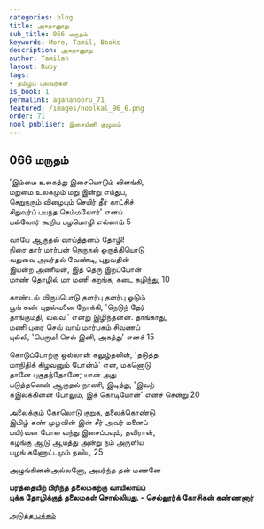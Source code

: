 ```yaml
---
categories: blog
title: அகநானூறு
sub_title: 066 மருதம்
keywords: More, Tamil, Books
description: அகநானூறு
author: Tamilan
layout: Ruby
tags:
- தமிழ்ப் புலவர்கள்
is_book: 1
permalink: agananooru_71
featured: /images/noolkal_96_6.png
order: 71
nool_publiser: இசையினி குழுமம்
---
```



## 066 மருதம்

'இம்மை உலகத்து இசையொடும் விளங்கி,  
மறுமை உலகமும் மறு இன்று எய்துப,  
செறுநரும் விழையும் செயிர் தீர் காட்சிச்  
சிறுவர்ப் பயந்த செம்மலோர்' எனப்  
பல்லோர் கூறிய பழமொழி எல்லாம் 5

வாயே ஆகுதல் வாய்த்தனம் தோழி!  
நிரை தார் மார்பன் நெருநல் ஒருத்தியொடு  
வதுவை அயர்தல் வேண்டி, புதுவதின்  
இயன்ற அணியன், இத் தெரு இறப்போன்  
மாண் தொழில் மா மணி கறங்க, கடை கழிந்து, 10

காண்டல் விருப்பொடு தளர்பு தளர்பு ஓடும்  
பூங் கண் புதல்வனை நோக்கி, 'நெடுந் தேர்  
தாங்குமதி, வலவ!' என்று இழிந்தனன். தாங்காது,  
மணி புரை செவ் வாய் மார்பகம் சிவணப்  
புல்லி, 'பெரும! செல் இனி, அகத்து' எனக் 15

கொடுப்போற்கு ஒல்லான் கலுழ்தலின், 'தடுத்த  
மாநிதிக் கிழவனும் போன்ம்' என, மகனொடு  
தானே புகுதந்தோனே; யான் அது  
படுத்தனென் ஆகுதல் நாணி, இடித்து, 'இவற்  
கஇலக்கினன் போலும், இக் கொடியோன்' எனச் சென்று 20

அலைக்கும் கோலொடு குறுக, தலைக்கொண்டு  
இமிழ் கண் முழவின் இன் சீர் அவர் மனைப்  
பயிர்வன போல வந்து இசைப்பவும், தவிரான்,  
கழங்கு ஆடு ஆயத்து அன்று நம் அருளிய  
பழங் கணோட்டமும் நலிய, 25

அழுங்கினன்அல்லனோ, அயர்ந்த தன் மணனே

**பரத்தையிற் பிரிந்த தலைமகற்கு வாயிலாய்ப்  
புக்க தோழிக்குத் தலைமகள் சொல்லியது. - செல்லூர்க் கோசிகன் கண்ணனார்**

[அடுத்த பக்கம்](agananooru_72)